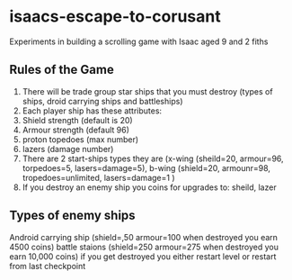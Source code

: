 # isaacs-escape-to-corusant
Experiments in building a scrolling game with Isaac aged 9 and 2 fiths


## Rules of the Game
1. There will be trade group star ships that you must destroy (types of ships, droid carrying ships and battleships)
2. Each player ship has these attributes:
3. Shield strength (default is 20)
4. Armour strength (default 96)
5. proton topedoes (max number)
6. lazers (damage number)
7. There are 2 start-ships types they are (x-wing (sheild=20, armour=96, torpedoes=5, lasers=damage=5), b-wing (shield=20, armounr=98, tropedoes=unlimited, lasers=damage=1 )
8. If you destroy an enemy ship you coins for upgrades to: sheild, lazer


## Types of enemy ships
Android carrying ship (shield=,50 armour=100 when destroyed you earn 4500 coins) battle staions (shield=250 armour=275 when destroyed you earn 10,000 coins)
if you get destroyed you either restart level or restart from last checkpoint
